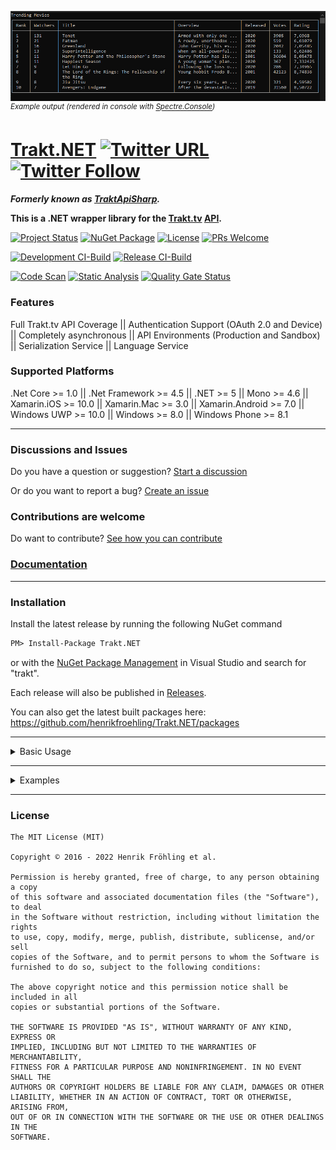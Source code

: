 ![](https://raw.githubusercontent.com/henrikfroehling/Trakt.NET/develop/.github/trending_movies_shows.gif)
*<sup>Example output (rendered in console with [Spectre.Console](https://github.com/spectresystems/spectre.console))</sup>*

[Trakt.NET](https://github.com/henrikfroehling/Trakt.NET)
[![Twitter URL](https://img.shields.io/twitter/url?style=social&url=https%3A%2F%2Fgithub.com%2Fhenrikfroehling%2FTrakt.NET)](https://twitter.com/intent/tweet?url=https%3A%2F%2Fgithub.com%2Fhenrikfroehling%2FTrakt.NET&hashtags=Trakt,Nuget,CSharp)
[![Twitter Follow](https://img.shields.io/twitter/follow/henrikfroehling?style=social)](https://twitter.com/henrikfroehling)
===

_**Formerly known as [TraktApiSharp](https://github.com/henrikfroehling/TraktApiSharp).**_

**This is a .NET wrapper library for the [Trakt.tv](https://trakt.tv/) [API](http://docs.trakt.apiary.io/#).**

[![Project Status](https://img.shields.io/badge/Project%20Status-In%20Development-blue.svg?style=flat)](https://img.shields.io/badge/Project%20Status-In%20Development-green)
[![NuGet Package](https://img.shields.io/badge/Latest%20Version%20on%20NuGet-v1.1.1-blue.svg?style=flat)](https://www.nuget.org/packages/Trakt.NET/1.1.1)
[![License](https://img.shields.io/badge/License-MIT-blue.svg?style=flat)](https://opensource.org/licenses/MIT)
[![PRs Welcome](https://img.shields.io/badge/Pull%20Requests-Welcome-blue.svg?style=flat)](https://github.com/henrikfroehling/Trakt.NET/blob/develop/CONTRIBUTING.md)

[![Development CI-Build](https://github.com/henrikfroehling/Trakt.NET/actions/workflows/develop-CI.yml/badge.svg)](https://github.com/henrikfroehling/Trakt.NET/actions/workflows/develop-CI.yml)
[![Release CI-Build](https://github.com/henrikfroehling/Trakt.NET/actions/workflows/release-CI.yml/badge.svg)](https://github.com/henrikfroehling/Trakt.NET/actions/workflows/release-CI.yml)

[![Code Scan](https://github.com/henrikfroehling/Trakt.NET/actions/workflows/code-scan.yml/badge.svg)](https://github.com/henrikfroehling/Trakt.NET/actions/workflows/code-scan.yml)
[![Static Analysis](https://github.com/henrikfroehling/Trakt.NET/actions/workflows/sonarcloud.yml/badge.svg)](https://github.com/henrikfroehling/Trakt.NET/actions/workflows/sonarcloud.yml)
[![Quality Gate Status](https://sonarcloud.io/api/project_badges/measure?project=henrikfroehling_Trakt.NET&metric=alert_status)](https://sonarcloud.io/summary/new_code?id=henrikfroehling_Trakt.NET)

### Features

Full Trakt.tv API Coverage || Authentication Support (OAuth 2.0 and Device) || Completely asynchronous || API Environments (Production and Sandbox) || Serialization Service || Language Service

### Supported Platforms

.Net Core >= 1.0 || .Net Framework >= 4.5 || .NET >= 5 || Mono >= 4.6 || Xamarin.iOS >= 10.0 || Xamarin.Mac >= 3.0 || Xamarin.Android >= 7.0 || Windows UWP >= 10.0 || Windows >= 8.0 || Windows Phone >= 8.1

---

### Discussions and Issues
Do you have a question or suggestion? [Start a discussion](https://github.com/henrikfroehling/Trakt.NET/discussions)

Or do you want to report a bug? [Create an issue](https://github.com/henrikfroehling/Trakt.NET/issues/new/choose)

### Contributions are welcome
Do want to contribute? [See how you can contribute](https://github.com/henrikfroehling/Trakt.NET/blob/develop/CONTRIBUTING.md)

### [Documentation](https://github.com/henrikfroehling/Trakt.NET/wiki)

---

### Installation

Install the latest release by running the following NuGet command

```ps
PM> Install-Package Trakt.NET
```

or with the [NuGet Package Management](https://docs.nuget.org/consume/package-manager-dialog) in Visual Studio and search for "trakt".

Each release will also be published in [Releases](https://github.com/henrikfroehling/Trakt.NET/releases).

You can also get the latest built packages here: https://github.com/henrikfroehling/Trakt.NET/packages

---
<details>
<summary>Basic Usage</summary>

**Create a new [Trakt.NET](https://github.com/henrikfroehling/Trakt.NET) Client**

```csharp
// Client ID is sufficient for usage without OAuth
var client = new TraktClient("Your Trakt Client ID");

// Both Client ID and Client Secret are required, if you need to authenticate your application
var client = new TraktClient("Your Trakt Client ID", "Your Trakt Client Secret");

// Both Client ID and Access Token are required, if you want to use requests, that require authorization
var client = new TraktClient("Your Trakt Client ID")
{
    Authorization = TraktAuthorization.CreateWith("Trakt Access Token")
};
```

**Use your existing tokens**

```csharp
var client = new TraktClient("Your Trakt Client ID");

// Only access token
client.Authorization = TraktAuthorization.CreateWith("Your Access Token");

// Access Token and Refresh Token
client.Authorization = TraktAuthorization.CreateWith("Your Access Token", "Your Refresh Token");
```

**Serialize and deserialize authorization information**

```csharp
ITraktAuthorization authorization = client.Authorization;

// Get JSON string from current authorization
string json = await TraktSerializationService.SerializeAsync(authorization);

// Get TraktAuthorization from JSON string
ITraktAuthorization deserializedAuthorization = await TraktSerializationService.DeserializeAsync(json);

client.Authorization = deserializedAuthorization;

// authorization == deserializedAuthorization
```

**Configure the client**

```csharp
client.ClientId = "Your Trakt Client ID";
client.ClientSecret = "Your Trakt Client Secret";

client.Configuration.ApiVersion = 2; // Set by default

// Set this to true, to use Trakt API staging environment
// This is disabled by default
client.Configuration.UseSandboxEnvironment = true;

// Force authorization for requests, where authorization is optional
// This is disabled by default
client.Configuration.ForceAuthorization = true;
```

**Get the top 10 trending shows including full information**

```csharp
TraktPagedResponse<ITraktTrendingShow> trendingShowsTop10 = await client.Shows.GetTrendingShowsAsync(new TraktExtendedInfo().SetFull(), null, 10);
// or
TraktPagedResponse<ITraktTrendingShow> trendingShowsTop10 = await client.Shows.GetTrendingShowsAsync(new TraktExtendedInfo() { Full = true }, 1, 10);

if (trendingShowsTop10)
{
    foreach (ITraktTrendingShow trendingShow in trendingShowsTop10)
    {
        Console.WriteLine($"Show: {trendingShow.Title} / Watchers: {trendingShow.Watchers}");
    }
}
```
![](https://raw.githubusercontent.com/henrikfroehling/Trakt.NET/develop/.github/trakt_trending_shows.png)
*<sup>Example output (rendered in console with [Spectre.Console](https://github.com/spectresystems/spectre.console))</sup>*

---
**Get the top 10 trending movies including full information**

```csharp
var extendedInfo = new TraktExtendedInfo() { Full = true };

TraktPagedResponse<ITraktTrendingMovie> trendingMoviesTop10 = await client.Movies.GetTrendingMoviesAsync(extendedInfo, null, 10);
// or
TraktPagedResponse<ITraktTrendingMovie> trendingMoviesTop10 = await client.Movies.GetTrendingMoviesAsync(extendedInfo, 1, 10);

if (trendingMoviesTop10)
{
    foreach (ITraktTrendingMovie trendingMovie in trendingMoviesTop10)
    {
        Console.WriteLine($"Movie: {trendingMovie.Title} / Watchers: {trendingMovie.Watchers}");
    }
}
```
![](https://raw.githubusercontent.com/henrikfroehling/Trakt.NET/develop/.github/trakt_trending_movies.png)
*<sup>Example output (rendered in console with [Spectre.Console](https://github.com/spectresystems/spectre.console))</sup>*

---
**Get the show 'Game of Thrones'**

```csharp
TraktResponse<ITraktShow> gameOfThrones = await client.Shows.GetShowAsync("game-of-thrones", new TraktExtendedInfo().SetFull());

if (gameOfThrones)
{
    ITraktShow show = gameOfThrones.Value;
    Console.WriteLine($"Title: {show.Title} / Year: {show.Year}");
    Console.WriteLine(show.Overview);
}
```

**Get the movie 'The Martian'**

```csharp
TraktResponse<ITraktMovie> theMartian = await client.Movies.GetMovieAsync("the-martian-2015", new TraktExtendedInfo().SetFull());

if (theMartian)
{
    ITraktMovie movie = theMartian.Value;
    Console.WriteLine($"Title: {movie.Title} / Year: {movie.Year}");
    Console.WriteLine(show.Overview);
}
```
</details>

---
<details>
<summary>Examples</summary>
    
Examples can be found here: https://github.com/henrikfroehling/Trakt.NET-Examples
</details>

---
### License

```text
The MIT License (MIT)

Copyright © 2016 - 2022 Henrik Fröhling et al.

Permission is hereby granted, free of charge, to any person obtaining a copy
of this software and associated documentation files (the "Software"), to deal
in the Software without restriction, including without limitation the rights
to use, copy, modify, merge, publish, distribute, sublicense, and/or sell
copies of the Software, and to permit persons to whom the Software is
furnished to do so, subject to the following conditions:

The above copyright notice and this permission notice shall be included in all
copies or substantial portions of the Software.

THE SOFTWARE IS PROVIDED "AS IS", WITHOUT WARRANTY OF ANY KIND, EXPRESS OR
IMPLIED, INCLUDING BUT NOT LIMITED TO THE WARRANTIES OF MERCHANTABILITY,
FITNESS FOR A PARTICULAR PURPOSE AND NONINFRINGEMENT. IN NO EVENT SHALL THE
AUTHORS OR COPYRIGHT HOLDERS BE LIABLE FOR ANY CLAIM, DAMAGES OR OTHER
LIABILITY, WHETHER IN AN ACTION OF CONTRACT, TORT OR OTHERWISE, ARISING FROM,
OUT OF OR IN CONNECTION WITH THE SOFTWARE OR THE USE OR OTHER DEALINGS IN THE
SOFTWARE.
```
